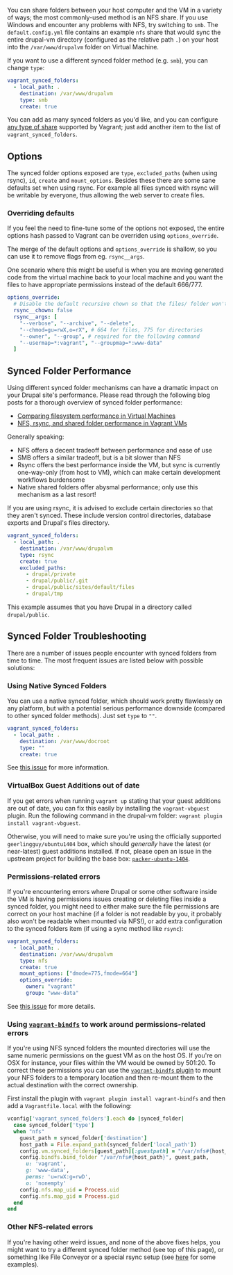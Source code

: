 You can share folders between your host computer and the VM in a variety of ways; the most commonly-used method is an NFS share. If you use Windows and encounter any problems with NFS, try switching to `smb`. The `default.config.yml` file contains an example `nfs` share that would sync the entire drupal-vm directory (configured as the relative path `.`) on your host into the `/var/www/drupalvm` folder on Virtual Machine.

If you want to use a different synced folder method (e.g. `smb`), you can change `type`:

```yaml
vagrant_synced_folders:
  - local_path: .
    destination: /var/www/drupalvm
    type: smb
    create: true
```

You can add as many synced folders as you'd like, and you can configure [any type of share](https://www.vagrantup.com/docs/synced-folders/index.html) supported by Vagrant; just add another item to the list of `vagrant_synced_folders`.

## Options

The synced folder options exposed are `type`, `excluded_paths` (when using rsync), `id`, `create` and `mount_options`. Besides these there are some sane defaults set when using rsync. For example all files synced with rsync will be writable by everyone, thus allowing the web server to create files.

### Overriding defaults

If you feel the need to fine-tune some of the options not exposed, the entire options hash passed to Vagrant can be overriden using `options_override`.

The merge of the default options and `options_override` is shallow, so you can use it to remove flags from eg. `rsync__args`.

One scenario where this might be useful is when you are moving generated code from the virtual machine back to your local machine and you want the files to have appropriate permissions instead of the default 666/777.

```yaml
options_override:
  # Disable the default recursive chown so that the files/ folder won't be affected
  rsync__chown: false
  rsync__args: [
    "--verbose", "--archive", "--delete",
    "--chmod=gu=rwX,o=rX", # 664 for files, 775 for directories
    "--owner", "--group", # required for the following command
    "--usermap=*:vagrant", "--groupmap=*:www-data"
  ]
```

## Synced Folder Performance

Using different synced folder mechanisms can have a dramatic impact on your Drupal site's performance. Please read through the following blog posts for a thorough overview of synced folder performance:

  - [Comparing filesystem performance in Virtual Machines](http://mitchellh.com/comparing-filesystem-performance-in-virtual-machines)
  - [NFS, rsync, and shared folder performance in Vagrant VMs](http://www.jeffgeerling.com/blogs/jeff-geerling/nfs-rsync-and-shared-folder)

Generally speaking:

  - NFS offers a decent tradeoff between performance and ease of use
  - SMB offers a similar tradeoff, but is a bit slower than NFS
  - Rsync offers the best performance inside the VM, but sync is currently one-way-only (from host to VM), which can make certain development workflows burdensome
  - Native shared folders offer abysmal performance; only use this mechanism as a last resort!

If you are using rsync, it is advised to exclude certain directories so that they aren't synced. These include version control directories, database exports and Drupal's files directory.

```yaml
vagrant_synced_folders:
  - local_path: .
    destination: /var/www/drupalvm
    type: rsync
    create: true
    excluded_paths:
      - drupal/private
      - drupal/public/.git
      - drupal/public/sites/default/files
      - drupal/tmp
```

This example assumes that you have Drupal in a directory called `drupal/public`.

## Synced Folder Troubleshooting

There are a number of issues people encounter with synced folders from time to time. The most frequent issues are listed below with possible solutions:

### Using Native Synced Folders

You can use a native synced folder, which should work pretty flawlessly on any platform, but with a potential serious performance downside (compared to other synced folder methods). Just set `type` to `""`.

```yaml
vagrant_synced_folders:
  - local_path: .
    destination: /var/www/docroot
    type: ""
    create: true
```

See [this issue](https://github.com/geerlingguy/drupal-vm/issues/67) for more information.

### VirtualBox Guest Additions out of date

If you get errors when running `vagrant up` stating that your guest additions are out of date, you can fix this easily by installing the `vagrant-vbguest` plugin. Run the following command in the drupal-vm folder: `vagrant plugin install vagrant-vbguest`.

Otherwise, you will need to make sure you're using the officially supported `geerlingguy/ubuntu1404` box, which should _generally_ have the latest (or near-latest) guest additions installed. If not, please open an issue in the upstream project for building the base box: [`packer-ubuntu-1404`](https://github.com/geerlingguy/packer-ubuntu-1404).

### Permissions-related errors

If you're encountering errors where Drupal or some other software inside the VM is having permissions issues creating or deleting files inside a synced folder, you might need to either make sure the file permissions are correct on your host machine (if a folder is not readable by you, it probably also won't be readable when mounted via NFS!), or add extra configuration to the synced folders item (if using a sync method like `rsync`):

```yaml
vagrant_synced_folders:
  - local_path: .
    destination: /var/www/drupalvm
    type: nfs
    create: true
    mount_options: ["dmode=775,fmode=664"]
    options_override:
      owner: "vagrant"
      group: "www-data"
```

See [this issue](https://github.com/geerlingguy/drupal-vm/issues/66) for more details.

### Using [`vagrant-bindfs`](https://github.com/gael-ian/vagrant-bindfs) to work around permissions-related errors

If you're using NFS synced folders the mounted directories will use the same numeric permissions on the guest VM as on the host OS. If you're on OSX for instance, your files within the VM would be owned by 501:20. To correct these permissions you can use the [`vagrant-bindfs` plugin](https://github.com/gael-ian/vagrant-bindfs) to mount your NFS folders to a temporary location and then re-mount them to the actual destination with the correct ownership.

First install the plugin with `vagrant plugin install vagrant-bindfs` and then add a `Vagrantfile.local` with the following:

```rb
vconfig['vagrant_synced_folders'].each do |synced_folder|
  case synced_folder['type']
  when "nfs"
    guest_path = synced_folder['destination']
    host_path = File.expand_path(synced_folder['local_path'])
    config.vm.synced_folders[guest_path][:guestpath] = "/var/nfs#{host_path}"
    config.bindfs.bind_folder "/var/nfs#{host_path}", guest_path,
      u: 'vagrant',
      g: 'www-data',
      perms: 'u=rwX:g=rwD',
      o: 'nonempty'
    config.nfs.map_uid = Process.uid
    config.nfs.map_gid = Process.gid
  end
end
```

### Other NFS-related errors

If you're having other weird issues, and none of the above fixes helps, you might want to try a different synced folder method (see top of this page), or something like File Conveyor or a special rsync setup (see [here](http://wolfgangziegler.net/auto-rsync-local-changes-to-remote-server#comments) for some examples).
